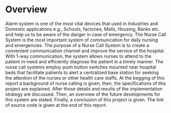 # Overview 

Alarm system is one of the most vital devices that used in Industries and Domestic 
applications e.g., Schools, factories, Malls, Housing, Banks etc. and help us to 
be aware of the danger in case of emergency. 
The Nurse Call System is the most important system of communication for daily 
nursing and emergencies. The purpose of a Nurse Call System is to create a 
convenient communication channel and improve the service of the hospital. 
With 1-way communication, the system allows nurses to attend to the patient
in-need and efficiently diagnose the patient in a timely manner.
The nurse call systems employ push button switches mounted near hospital beds
that facilitate patients to alert a centralized base station for seeking the 
attention of the nurses or other health care staffs.
At the begging of this report a background of nurse calling is given, then, 
the specifications of this project are explained. After those details and results
of the implementation strategy are discussed. Then, an overview of the future developments
for this system are stated. Finally, a conclusion of this project is given. 
The link of source code is given at the end of this report. 

